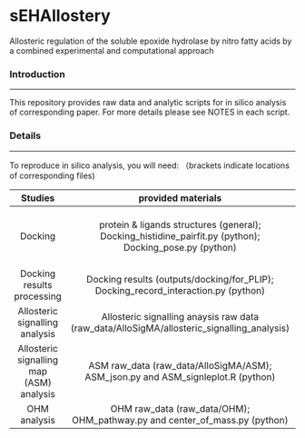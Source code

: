 # sEHAllostery
Allosteric regulation of the soluble epoxide hydrolase by nitro fatty acids by a combined experimental and computational approach

### Introduction 
***
This repository provides raw data and analytic scripts for in silico analysis of corresponding paper.
For more details please see NOTES in each script.

### Details
***
To reproduce in silico analysis, you will need: （brackets indicate locations of corresponding files)

| Studies | provided materials | additional requirements |
| :----------: | :-----------:  | :-----------: |
| Docking | protein & ligands structures (general); <br>Docking_histidine_pairfit.py (python); <br>Docking_pose.py (python) | Python 2 or 3, PyMOL; <br>Scripts and other required software for AutoDock4 Covalent docking (require Python 2): https://autodock.scripps.edu/resources/covalent-docking/|
| Docking results processing | Docking results (outputs/docking/for_PLIP); <br>Docking_record_interaction.py (python)  | Python 3; <br>PLIP (https://github.com/pharmai/plip) |
| Allosteric signalling analysis | Allosteric signalling anaysis raw data (raw_data/AlloSigMA/allosteric_signalling_analysis) | - |
| Allosteric signalling map (ASM) analysis | ASM raw_data (raw_data/AlloSigMA/ASM); <br>ASM_json.py and ASM_signleplot.R (python) | Python 3, R|
| OHM analysis | OHM raw_data (raw_data/OHM); <br>OHM_pathway.py and center_of_mass.py (python) | Python 3, PyMOL |


